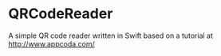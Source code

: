 # QRCodeReader
A simple QR code reader written in Swift based on a tutorial at http://www.appcoda.com/
